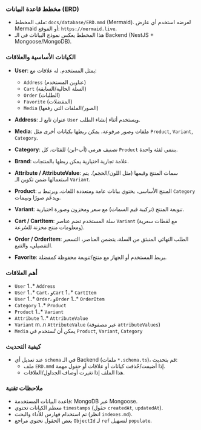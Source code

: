 ### مخطط قاعدة البيانات (ERD)

- ملف المخطط: `docs/database/ERD.mmd` (Mermaid). لعرضه استخدم أي عارض Mermaid أو الموقع: `https://mermaid.live`.
- هذا المخطط يعكس نموذج البيانات في الـ Backend (NestJS + Mongoose/MongoDB).

### الكيانات الأساسية والعلاقات

- **User**: يمثل المستخدم. له علاقات مع:
  - `Address` (عناوين المستخدم)
  - `Cart` (السلة الحالية/السابقة)
  - `Order` (الطلبات)
  - `Favorite` (المفضلات)
  - `Media` (الصور/الملفات التي رفعها)

- **Address**: عنوان تابع لـ `User` ويستخدم أثناء إنشاء الطلب.

- **Media**: ملفات وصور مرفوعة، يمكن ربطها بكيانات أخرى مثل `Product`, `Variant`, `Category`.

- **Category**: تصنيف هرمي (أب-ابن) للفئات. كل `Product` ينتمي لفئة واحدة.

- **Brand**: علامة تجارية اختيارية يمكن ربطها بالمنتجات.

- **Attribute / AttributeValue**: سمات المنتج وقيمها (مثل اللون/الحجم). يتم استعمالها ضمن تكوين الـ `Variant`.

- **Product**: المنتج الأساسي، يحتوي بيانات عامة ومتعددة اللغات، ويرتبط بـ `Category` ويدعَم صورًا وسِمات.

- **Variant**: تنويعة المنتج (تركيبة قيم السمات) مع سعر ومخزون وصورة اختيارية.

- **Cart / CartItem**: سلة المستخدم تضم عناصر `Variant` (مع لقطات سعرية ومعلومات منتج مخزنة للسُرعة).

- **Order / OrderItem**: الطلب النهائي المنبثق من السلة، يتضمن العناصر، التسعير التفصيلي، والتتبع.

- **Favorite**: يربط المستخدم أو الجهاز مع منتج/تنويعة محفوظة كمفضلة.

### أهم العلاقات

- `User` 1..* `Address`
- `User` 1..* `Cart`، و`Cart` 1..* `CartItem`
- `User` 1..* `Order`، و`Order` 1..* `OrderItem`
- `Category` 1..* `Product`
- `Product` 1..* `Variant`
- `Attribute` 1..* `AttributeValue`
- `Variant` m..n `AttributeValue` (عبر مصفوفة `attributeValues`)
- `Media` يمكن أن تُستخدم في `Product`, `Variant`, `Category`

### كيفية التحديث

- عند تعديل أي `schema` في الـ Backend (ملفات `*.schema.ts`)، قم بتحديث:
  - ملف `ERD.mmd` إذا أضيفت/حُذفت كيانات أو علاقات أو حقول مهمة.
  - هذا الملف إذا تغيرت أوصاف الجداول/العلاقات.

### ملاحظات تقنية

- قاعدة البيانات المستخدمة: MongoDB عبر Mongoose.
- معظم الكيانات تحتوي `timestamps` (حقول `createdAt`, `updatedAt`).
- تم استخدام فهارس للأداء والبحث (انظر `indexes.md`).
- بعض الحقول تحتوي مراجع `ObjectId` لـ `ref` لتسهيل `populate`.
